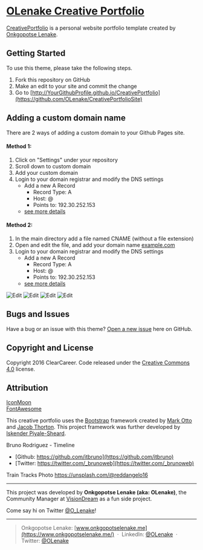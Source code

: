 # [OLenake Creative Portfolio](https://github.com/OLenake/CreativePortfolioSite) 

[CreativePortfolio](https://olenake.github.io/CreativePortfolioSite/) is a personal website portfolio template created by [Onkgopotse Lenake](https://onkgopotselenake.me/).

## Getting Started

To use this theme, please take the following steps.
1. Fork this repository on GitHub
2. Make an edit to your site and commit the change
3. Go to [http://YourGithubProfile.github.io/CreativePortfolio](https://github.com/OLenake/CreativePortfolioSite)

## Adding a custom domain name
There are 2 ways of adding a custom domain to your Github Pages site.

#### Method 1: 
1. Click on "Settings" under your repository
2. Scroll down to custom domain
3. Add your custom domain
4. Login to your domain registrar and modify the DNS settings
	- Add a new A Record
		- Record Type: 	A
		- Host: 		@
		- Points to: 	192.30.252.153
	- [see more details](http://stackoverflow.com/questions/23375422/how-to-setup-github-pages-to-redirect-dns-requests-from-subdomain-e-g-www-to/23375423#23375423)

#### Method 2:
1. In the main directory add a file named CNAME (without a file extension)
2. Open and edit the file, and add your domain name [example.com](#)
3. Login to your domain registrar and modify the DNS settings
	- Add a new A Record
		- Record Type: 	A
		- Host: 		@
		- Points to: 	192.30.252.153
	- [see more details](http://stackoverflow.com/questions/23375422/how-to-setup-github-pages-to-redirect-dns-requests-from-subdomain-e-g-www-to/23375423#23375423)

![Edit](/images/image1.png) ![Edit](/images/image2.png)
![Edit](/images/image3.png) ![Edit](/images/image4.png)


## Bugs and Issues

Have a bug or an issue with this theme? [Open a new issue](https://github.com/LenakeTech/CreativePortfolio/issues) here on GitHub.

## Copyright and License

Copyright 2016 ClearCareer. Code released under the [Creative Commons 4.0](https://creativecommons.org/licenses/by/4.0/) license.


## Attribution

[IconMoon](https://icomoon.io/)  
[FontAwesome](http://fontawesome.io/)  

This creative portfolio uses the [Bootstrap](http://getbootstrap.com/) framework created by [Mark Otto](https://twitter.com/mdo) and [Jacob Thorton](https://twitter.com/fat).
This project framework was further developed by [Iskender Piyale-Sheard](http://bit.ly/izzydoesizzygithub).

Bruno Rodriguez - Timeline  
- [Github: https://github.com/itbruno](https://github.com/itbruno)
- [Twitter: https://twitter.com/_brunoweb](https://twitter.com/_brunoweb)

Train Tracks Photo https://unsplash.com/@reddangelo16


<hr>

This project was developed by **Onkgopotse Lenake (aka: OLenake)**, the Community Manager at [VisionDream](https://github.com/VisionDream) as a fun side project.

Come say hi on Twitter [@O_Lenake](http://www.twitter.com/O_Lenake)! 

----
> Onkgopotse Lenake: [www.onkgopotselenake.me](https://www.onkgopotselenake.me/) &nbsp;&middot;&nbsp;
> LinkedIn: [@OLenake](https://www.linkedin.com/in/OLenake) &nbsp;&middot;&nbsp;
> Twitter: [@OLenake](https://twitter.com/O_Lenake)

